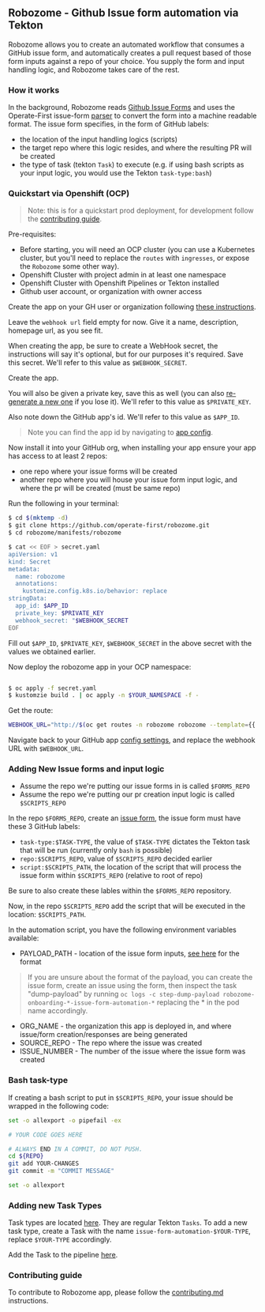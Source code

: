 ## Robozome - Github Issue form automation via Tekton

Robozome allows you to create an automated workflow that consumes a GitHub issue form, and automatically creates a
pull request based of those form inputs against a repo of your choice. You supply the form and input handling logic,
and Robozome takes care of the rest.

### How it works

In the background, Robozome reads [Github Issue Forms][1] and uses the Operate-First issue-form [parser][2] to convert
the form into a machine readable format. The issue form specifies, in the form of GitHub labels:
* the location of the input handling logics (scripts)
* the target repo where this logic resides, and where the resulting PR will be created
* the type of task (tekton `Task`) to execute (e.g. if using bash scripts as your input logic, you would use the
  Tekton `task-type:bash`)

### Quickstart via Openshift (OCP)

> Note: this is for a quickstart prod deployment, for development follow the [contributing guide](CONTRIBUTING.md).

Pre-requisites:
* Before starting, you will need an OCP cluster (you can use a Kubernetes cluster, but you'll need to replace the
`routes` with `ingresses`, or expose the `Robozome` some other way).
* Openshift Cluster with project admin in at least one namespace
* Openshift Cluster with Openshift Pipelines or Tekton installed
* Github user account, or organization with owner access

Create the app on your GH user or organization following [these instructions][3].

Leave the `webhook url` field empty for now. Give it a name, description, homepage url, as you see fit.

When creating the app, be sure to create a WebHook secret, the instructions will say it's optional, but for our purposes
it's required. Save this secret. We'll refer to this value as `$WEBHOOK_SECRET`.

Create the app.

You will also be given a private key, save this as well (you can also [re-generate a new one][4] if you lose it).
We'll refer to this value as `$PRIVATE_KEY`.

Also note down the GitHub app's id. We'll refer to this value as `$APP_ID`.
> Note you can find the app id by navigating to [app config][5].

Now install it into your GitHub org, when installing your app ensure your app has access to at least 2 repos:
* one repo where your issue forms will be created
* another repo where you will house your issue form input logic, and where the pr will be created (must be same repo)

Run the following in your terminal:

```bash
$ cd $(mktemp -d)
$ git clone https://github.com/operate-first/robozome.git
$ cd robozome/manifests/robozome

$ cat << EOF > secret.yaml
apiVersion: v1
kind: Secret
metadata:
  name: robozome
  annotations:
    kustomize.config.k8s.io/behavior: replace
stringData:
  app_id: $APP_ID
  private_key: $PRIVATE_KEY
  webhook_secret: "$WEBHOOK_SECRET
EOF
```
Fill out `$APP_ID`, `$PRIVATE_KEY`, `$WEBHOOK_SECRET` in the above secret with the values we obtained earlier.

Now deploy the robozome app in your OCP namespace:
```bash

$ oc apply -f secret.yaml
$ kustomzie build . | oc apply -n $YOUR_NAMESPACE -f -
```

Get the route:
```bash
WEBHOOK_URL="http://$(oc get routes -n robozome robozome --template={{.spec.host}})"
```

Navigate back to your GitHub app [config settings][5], and replace the webhook URL with `$WEBHOOK_URL`.

### Adding New Issue forms and input logic

* Assume the repo we're putting our issue forms in is called `$FORMS_REPO`
* Assume the repo we're putting our pr creation input logic is called `$SCRIPTS_REPO`

In the repo `$FORMS_REPO`, create an [issue form][1], the issue form must have these 3 GitHub labels:
* `task-type:$TASK-TYPE`, the value of `$TASK-TYPE` dictates the Tekton task that will be run (currently only `bash` is possible)
* `repo:$SCRIPTS_REPO`, value of `$SCRIPTS_REPO` decided earlier
* `script:$SCRIPTS_PATH`, the location of the script that will process the issue form within `$SCRIPTS_REPO` (relative to root of repo)

Be sure to also create these lables within the `$FORMS_REPO` repository.

Now, in the repo `$SCRIPTS_REPO` add the script that will be executed in the location: `$SCRIPTS_PATH`.

In the automation script, you have the following environment variables available:

* PAYLOAD_PATH - location of the issue form inputs, [see here][2] for the format

> If you are unsure about the format of the payload, you can create the issue form, create an issue using the form, then
> inspect the task "dump-payload" by running `oc logs -c step-dump-payload robozome-onboarding-*-issue-form-automation-*`
> replacing the * in the pod name accordingly.

* ORG_NAME - the organization this app is deployed in, and where issue/form creation/responses are being generated
* SOURCE_REPO - The repo where the issue was created
* ISSUE_NUMBER - The number of the issue where the issue form was created

### Bash task-type
If creating a bash script to put in `$SCRIPTS_REPO`, your issue should be wrapped in the following code:

```bash
set -o allexport -o pipefail -ex

# YOUR CODE GOES HERE

# ALWAYS END IN A COMMIT, DO NOT PUSH.
cd ${REPO}
git add YOUR-CHANGES
git commit -m "COMMIT MESSAGE"

set -o allexport
```

### Adding new Task Types
Task types are located [here][6]. They are regular Tekton `Tasks`. To add a new task type, create a Task with the name
`issue-form-automation-$YOUR-TYPE`, replace `$YOUR-TYPE` accordingly.

Add the Task to the pipeline [here][7].

### Contributing guide

To contribute to Robozome app, please follow the [contributing.md](CONTRIBUTING.md) instructions.

[1]: https://docs.github.com/en/communities/using-templates-to-encourage-useful-issues-and-pull-requests/syntax-for-issue-forms
[2]: https://github.com/operate-first/probot-extensions/tree/main/packages/probot-issue-form
[3]: https://docs.github.com/en/developers/apps/building-github-apps/creating-a-github-app
[4]: https://docs.github.com/en/developers/apps/building-github-apps/authenticating-with-github-apps
[5]: https://docs.github.com/en/developers/apps/managing-github-apps/modifying-a-github-app
[6]: https://github.com/operate-first/robozome/tree/main/manifests/robozome/tasks
[7]: https://github.com/operate-first/robozome/blob/main/manifests/robozome/pipelines/issue-form-pipeline.yaml
